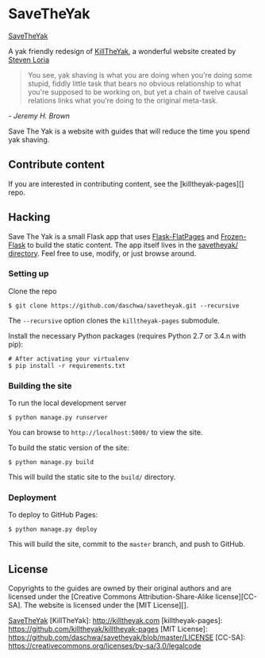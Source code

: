 # SaveTheYak

[SaveTheYak](https://daschwa.github.io/savetheyak)

A yak friendly redesign of [KillTheYak](http://killtheyak.com), a wonderful website created by [Steven Loria](http://stevenloria.com/)

> You see, yak shaving is what you are doing when you're doing some stupid, fiddly little task that bears no obvious relationship to what you're supposed to be working on, but yet a chain of twelve causal relations links what you're doing to the original meta-task.

<cite>- Jeremy H. Brown</cite>

Save The Yak is a website with guides that will reduce the time you spend yak shaving.

## Contribute content

If you are interested in contributing content, see the [killtheyak-pages][] repo.

## Hacking

Save The Yak is a small Flask app that uses [Flask-FlatPages](https://github.com/SimonSapin/Flask-FlatPages) and [Frozen-Flask](https://github.com/SimonSapin/Frozen-Flask) to build the static content. The app itself lives in the [savetheyak/ directory](https://github.com/daschwa/savetheyak/tree/master/savetheyak). Feel free to use, modify, or just browse around.

### Setting up

Clone the repo

```
$ git clone https://github.com/daschwa/savetheyak.git --recursive
```

The `--recursive` option clones the `killtheyak-pages` submodule.

Install the necessary Python packages (requires Python 2.7 or 3.4.n with pip):

```
# After activating your virtualenv
$ pip install -r requirements.txt
```

### Building the site

To run the local development server

```
$ python manage.py runserver
```

You can browse to `http://localhost:5000/` to view the site.

To build the static version of the site:

```
$ python manage.py build
```

This will build the static site to the `build/` directory.

### Deployment

To deploy to GitHub Pages:

```
$ python manage.py deploy
```

This will build the site, commit to the `master` branch, and push to GitHub.

## License

Copyrights to the guides are owned by their original authors and are licensed under the [Creative Commons Attribution-Share-Alike license][CC-SA].  The website is licensed under the [MIT License][].

[SaveTheYak](https://daschwa.github.io/savetheyak)
[KillTheYak]: http://killtheyak.com
[killtheyak-pages]: https://github.com/killtheyak/killtheyak-pages
[MIT License]: https://github.com/daschwa/savetheyak/blob/master/LICENSE
[CC-SA]: https://creativecommons.org/licenses/by-sa/3.0/legalcode
